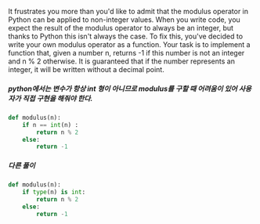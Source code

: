 It frustrates you more than you'd like to admit that the modulus operator in Python can be applied to non-integer values. When you write code, you expect the result of the modulus operator to always be an integer, but thanks to Python this isn't always the case.
To fix this, you've decided to write your own modulus operator as a function. Your task is to implement a function that, given a number n, returns -1 if this number is not an integer and n % 2 otherwise. It is guaranteed that if the number represents an integer, it will be written without a decimal point.

##### python에서는 변수가 항상 int 형이 아니므로 modulus를 구할 때 어려움이 있어 사용자가 직접 구현을 해줘야 한다.
```python
def modulus(n):
    if n == int(n) :
        return n % 2
    else:
        return -1
```

##### 다른 풀이
```python
def modulus(n):
    if type(n) is int:
        return n % 2
    else:
        return -1
```